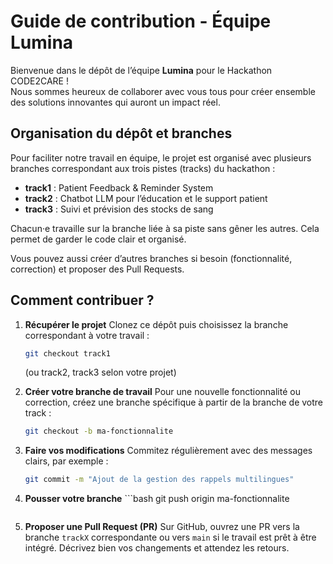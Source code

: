  # Guide de contribution - Équipe Lumina

Bienvenue dans le dépôt de l’équipe **Lumina** pour le Hackathon CODE2CARE !  
Nous sommes heureux de collaborer avec vous tous pour créer ensemble des solutions innovantes qui auront un impact réel.


## Organisation du dépôt et branches

Pour faciliter notre travail en équipe, le projet est organisé avec plusieurs branches correspondant aux trois pistes (tracks) du hackathon :

- **track1** : Patient Feedback & Reminder System  
- **track2** : Chatbot LLM pour l’éducation et le support patient  
- **track3** : Suivi et prévision des stocks de sang  

Chacun·e travaille sur la branche liée à sa piste sans gêner les autres. Cela permet de garder le code clair et organisé.  

Vous pouvez aussi créer d’autres branches si besoin (fonctionnalité, correction) et proposer des Pull Requests.


## Comment contribuer ?

1.  **Récupérer le projet** Clonez ce dépôt puis choisissez la branche correspondant à votre travail :  
    ```bash
    git checkout track1
    ```
    (ou track2, track3 selon votre projet)

2.  **Créer votre branche de travail** Pour une nouvelle fonctionnalité ou correction, créez une branche spécifique à partir de la branche de votre track :
    ```bash
    git checkout -b ma-fonctionnalite
    ```

3.  **Faire vos modifications** Commitez régulièrement avec des messages clairs, par exemple :
    ```bash
    git commit -m "Ajout de la gestion des rappels multilingues"
    ```

4.  **Pousser votre branche** ```bash
    git push origin ma-fonctionnalite
    ```

5.  **Proposer une Pull Request (PR)** Sur GitHub, ouvrez une PR vers la branche `trackX` correspondante ou vers `main` si le travail est prêt à être intégré.
    Décrivez bien vos changements et attendez les retours.

